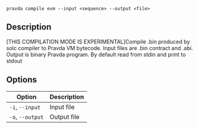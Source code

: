 <!--
THIS FILE IS GENERATED. DO NOT EDIT MANUALLY!
-->

```pravda compile evm --input <sequence> --output <file>```

## Description
[THIS COMPILATION MODE IS EXPERIMENTAL]Compile .bin produced by solc compiler to Pravda VM bytecode. Input files are .bin contract and .abi. Output is binary Pravda program. By default read from stdin and print to stdout
## Options

|Option|Description|
|----|----|
|`-i`, `--input`|Input file
|`-o`, `--output`|Output file
